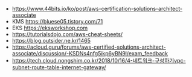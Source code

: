  * https://www.44bits.io/ko/post/aws-certification-solutions-architect-associate
 * KMS https://bluese05.tistory.com/71
 * EKS https://eksworkshop.com
 * https://tutorialsdojo.com/aws-cheat-sheets/
 * https://blog.outsider.ne.kr/1465
 * https://acloud.guru/forums/aws-certified-solutions-architect-associate/discussion/-KSDNs4nfg5ikp6yBN9l/exam_feedback
 * https://tech.cloud.nongshim.co.kr/2018/10/16/4-네트워크-구성하기vpc-subnet-route-table-internet-gateway/
